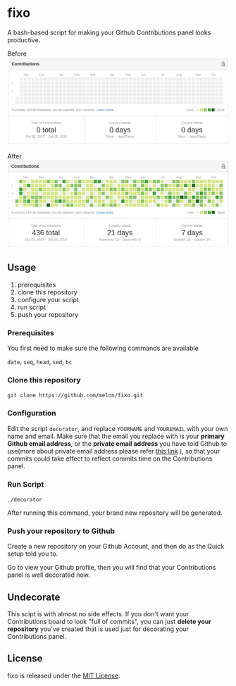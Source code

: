 # fixo

A bash-based script for making your Github Contributions panel looks productive.

Before
![before](https://raw.githubusercontent.com/melon/fixo/master/contri-before.png)

After
![after](https://raw.githubusercontent.com/melon/fixo/master/contri-after.png)


## Usage

1. prerequisites
2. clone this repository
3. configure your script
4. run script
5. push your repository

### Prerequisites

You first need to make sure the following commands are available

`date`, `seq`, `head`, `sed`, `bc`

### Clone this repository

```
git clone https://github.com/melon/fixo.git
```

### Configuration

Edit the script `decorator`, and replace `YOURNAME` and `YOUREMAIL` with your own name and email. Make sure that the email you replace with is your **primary Github email address**, or the **private email address** you have told Github to use(more about private email address please refer [this link](https://help.github.com/articles/keeping-your-email-address-private/) ), so that your commits could take effect to reflect commits time on the Contributions panel.

### Run Script

```
./decorator
```
After running this command, your brand new repository will be generated.

### Push your repository to Github

Create a new repository on your Github Account, and then do as the Quick setup told you to.

Go to view your Github profile, then you will find that your Contributions panel is well decorated now.

## Undecorate

This scipt is with almost no side effects. If you don't want your Contributions board to look "full of commits", you can just **delete your repository** you've created that is used just for decorating your Contributions panel.

## License

fixo is released under the [MIT License](http://opensource.org/licenses/MIT).
